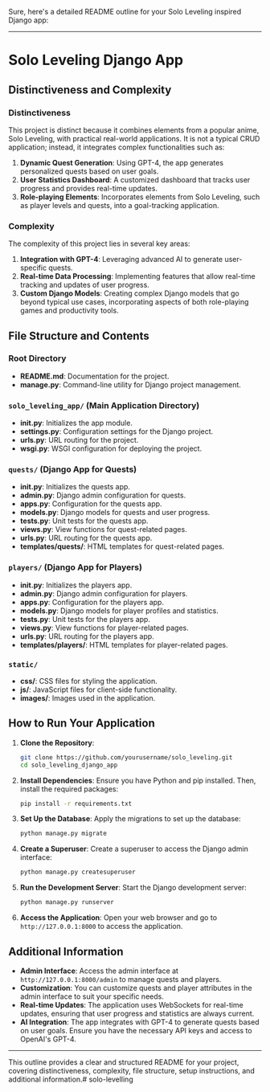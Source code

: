 Sure, here's a detailed README outline for your Solo Leveling inspired Django app:

---

# Solo Leveling Django App

## Distinctiveness and Complexity

### Distinctiveness
This project is distinct because it combines elements from a popular anime, Solo Leveling, with practical real-world applications. It is not a typical CRUD application; instead, it integrates complex functionalities such as:

1. **Dynamic Quest Generation**: Using GPT-4, the app generates personalized quests based on user goals.
2. **User Statistics Dashboard**: A customized dashboard that tracks user progress and provides real-time updates.
3. **Role-playing Elements**: Incorporates elements from Solo Leveling, such as player levels and quests, into a goal-tracking application.

### Complexity
The complexity of this project lies in several key areas:

1. **Integration with GPT-4**: Leveraging advanced AI to generate user-specific quests.
2. **Real-time Data Processing**: Implementing features that allow real-time tracking and updates of user progress.
3. **Custom Django Models**: Creating complex Django models that go beyond typical use cases, incorporating aspects of both role-playing games and productivity tools.

## File Structure and Contents

### Root Directory
- **README.md**: Documentation for the project.
- **manage.py**: Command-line utility for Django project management.

### `solo_leveling_app/` (Main Application Directory)
- **__init__.py**: Initializes the app module.
- **settings.py**: Configuration settings for the Django project.
- **urls.py**: URL routing for the project.
- **wsgi.py**: WSGI configuration for deploying the project.

### `quests/` (Django App for Quests)
- **__init__.py**: Initializes the quests app.
- **admin.py**: Django admin configuration for quests.
- **apps.py**: Configuration for the quests app.
- **models.py**: Django models for quests and user progress.
- **tests.py**: Unit tests for the quests app.
- **views.py**: View functions for quest-related pages.
- **urls.py**: URL routing for the quests app.
- **templates/quests/**: HTML templates for quest-related pages.

### `players/` (Django App for Players)
- **__init__.py**: Initializes the players app.
- **admin.py**: Django admin configuration for players.
- **apps.py**: Configuration for the players app.
- **models.py**: Django models for player profiles and statistics.
- **tests.py**: Unit tests for the players app.
- **views.py**: View functions for player-related pages.
- **urls.py**: URL routing for the players app.
- **templates/players/**: HTML templates for player-related pages.

### `static/`
- **css/**: CSS files for styling the application.
- **js/**: JavaScript files for client-side functionality.
- **images/**: Images used in the application.

## How to Run Your Application

1. **Clone the Repository**:
   ```bash
   git clone https://github.com/yourusername/solo_leveling.git
   cd solo_leveling_django_app
   ```

2. **Install Dependencies**:
   Ensure you have Python and pip installed. Then, install the required packages:
   ```bash
   pip install -r requirements.txt
   ```

3. **Set Up the Database**:
   Apply the migrations to set up the database:
   ```bash
   python manage.py migrate
   ```

4. **Create a Superuser**:
   Create a superuser to access the Django admin interface:
   ```bash
   python manage.py createsuperuser
   ```

5. **Run the Development Server**:
   Start the Django development server:
   ```bash
   python manage.py runserver
   ```

6. **Access the Application**:
   Open your web browser and go to `http://127.0.0.1:8000` to access the application.

## Additional Information

- **Admin Interface**: Access the admin interface at `http://127.0.0.1:8000/admin` to manage quests and players.
- **Customization**: You can customize quests and player attributes in the admin interface to suit your specific needs.
- **Real-time Updates**: The application uses WebSockets for real-time updates, ensuring that user progress and statistics are always current.
- **AI Integration**: The app integrates with GPT-4 to generate quests based on user goals. Ensure you have the necessary API keys and access to OpenAI's GPT-4.

---

This outline provides a clear and structured README for your project, covering distinctiveness, complexity, file structure, setup instructions, and additional information.# solo-levelling
